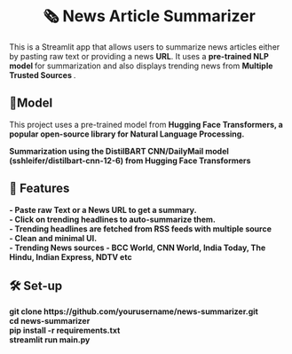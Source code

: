 <h1 text align = center >
🗞️ News Article Summarizer
</h1>
<p1> This is a  Streamlit app  that allows users to summarize news articles either by pasting raw text or providing a news <b>URL</b>. It uses a <b> pre-trained NLP model </b> for summarization and also displays trending news from <b> Multiple Trusted Sources </b> .</p1>
<h2>
   🧠Model 
</h2>
<p>This project uses a pre-trained model from <b> Hugging Face Transformers<b>, a popular open-source library for <b> Natural Language Processing</b>.</p>
<p> Summarization using the DistilBART CNN/DailyMail model (sshleifer/distilbart-cnn-12-6) from Hugging Face Transformers <br> </p>

<h2>
   🚀 Features
</h2>
<p>
- Paste raw Text or a News URL to get a summary. <br>
- Click on trending headlines to auto-summarize them. <br>
- Trending headlines are fetched from RSS feeds with multiple source <br>
- Clean and minimal UI.<br>
- Trending News sources - BCC World, CNN World, India Today, The Hindu, Indian Express,  NDTV etc

</p>
<h2>
🛠 Set-up <br>
   </h2>
<p>
git clone https://github.com/yourusername/news-summarizer.git<br>
cd news-summarizer<br>
pip install -r requirements.txt <br>
streamlit run main.py
</p>
